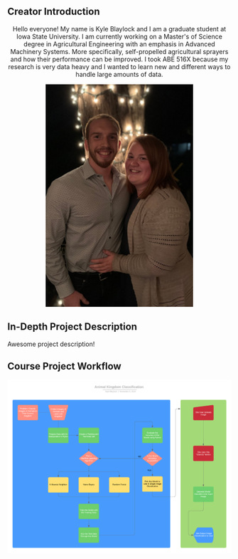 ## Creator Introduction

<div align="center">
  
Hello everyone! My name is Kyle Blaylock and I am a graduate student at Iowa State University. I am currently working on a Master's of Science degree in Agricultural Engineering with an emphasis in Advanced Machinery Systems. More specifically, self-propelled agricultural sprayers and how their performance can be improved. I took ABE 516X because my research is very data heavy and I wanted to learn new and different ways to handle large amounts of data.

</div>

<p align="center">
  <img height="500" src="IMG_0303.jpg">
</p>

## In-Depth Project Description
  
Awesome project description!

## Course Project Workflow

<p align="center">

<img width="1000" src="Animal%20Kingdom%20Classification.png">

</p>
